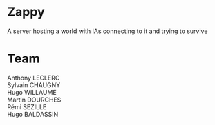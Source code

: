 # Zappy
A server hosting a world with IAs connecting to it and trying to survive

# Team
Anthony LECLERC <br />
Sylvain CHAUGNY <br />
Hugo WILLAUME <br />
Martin DOURCHES <br />
Rémi SEZILLE <br />
Hugo BALDASSIN <br />

